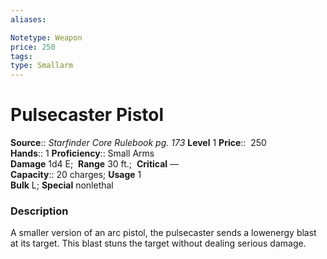 ```yaml
---
aliases: 

Notetype: Weapon
price: 250
tags: 
type: Smallarm
---
```


# Pulsecaster Pistol

**Source**:: _Starfinder Core Rulebook pg. 173_
**Level** 1
**Price**::  250  
**Hands**:: 1
**Proficiency**:: Small Arms  
**Damage** 1d4 E; 
**Range** 30 ft.; 
**Critical** —  
**Capacity**:: 20 charges; **Usage** 1  
**Bulk** L; **Special** nonlethal

### Description

A smaller version of an arc pistol, the pulsecaster sends a lowenergy blast at its target. This blast stuns the target without dealing serious damage.
